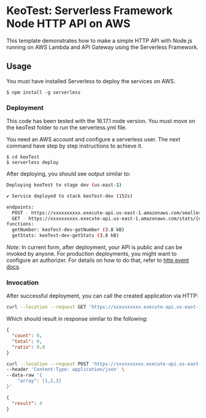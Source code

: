 <!--
title: 'AWS Simple HTTP Endpoint example in NodeJS'
description: 'This template demonstrates how to make a simple HTTP API with Node.js running on AWS Lambda and API Gateway using the Serverless Framework.'
layout: Doc
framework: v3
platform: AWS
language: nodeJS
authorLink: 'https://github.com/serverless'
authorName: 'Serverless, inc.'
authorAvatar: 'https://avatars1.githubusercontent.com/u/13742415?s=200&v=4'
-->

# KeoTest: Serverless Framework Node HTTP API on AWS

This template demonstrates how to make a simple HTTP API with Node.js running on AWS Lambda and API Gateway using the Serverless Framework.

## Usage

You must have installed Serverless to deploy the services on AWS.

```
$ npm install -g serverless
```

### Deployment

This code has been tested with the 16.17.1 node version.
You must move on the keoTest folder to run the serverless.yml file.

You need an AWS account and configure a serverless user. The next command have step by step instructions to achieve it.

```
$ cd keoTest
$ serverless deploy
```

After deploying, you should see output similar to:

```bash
Deploying keoTest to stage dev (us-east-1)

✔ Service deployed to stack keoTest-dev (152s)

endpoints:
  POST - https://xxxxxxxxxx.execute-api.us-east-1.amazonaws.com/smallest
  GET - https://xxxxxxxxxx.execute-api.us-east-1.amazonaws.com/stats/{number}
functions:
  getNumber: keoTest-dev-getNumber (3.8 kB)
  getStats: keoTest-dev-getStats (3.8 kB)
```

_Note_: In current form, after deployment, your API is public and can be invoked by anyone. For production deployments, you might want to configure an authorizer. For details on how to do that, refer to [http event docs](https://www.serverless.com/framework/docs/providers/aws/events/apigateway/).

### Invocation

After successful deployment, you can call the created application via HTTP:

```bash
curl --location --request GET 'https://xxxxxxxxxx.execute-api.us-east-1.amazonaws.com/stats/0'
```

Which should result in response similar to the following:

```json
{
  "count": 0,
  "total": 0,
  "ratio": 0.0
}
```

```bash
curl --location --request POST 'https://xxxxxxxxxx.execute-api.us-east-1.amazonaws.com/smallest' \
--header 'Content-Type: application/json' \
--data-raw '{
    "array": [1,2,3]
}'
```

```json
{
  "result": 4
}
```
